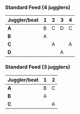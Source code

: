 ### Standard Feed (4 jugglers)

| **Juggler/beat** | **1** | **2** | **3** | **4** |
|-------------|-------|-------|-------|-------|
| **A**       | B     | C     | D     | C     |
| **B**       | A     |       |       |       |
| **C**       |       | A     |       | A     |
| **D**       |       |       | A     |       |


### Standard Feed (3 jugglers)

| **Juggler/beat** | **1** | **2** |
|-------------|-------|-------|
| **A**       | B     | C     |
| **B**       | A     |       |
| **C**       |       | A     |
